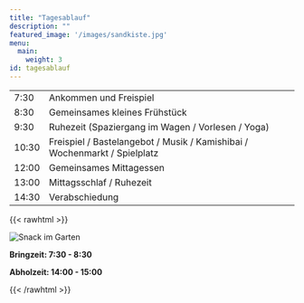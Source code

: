 ```yaml
---
title: "Tagesablauf"
description: ""
featured_image: '/images/sandkiste.jpg'
menu:
  main:
    weight: 3
id: tagesablauf
---
```



|                 |                                                                 |
| ----------------|-----------------------------------------------------------------|
| 7:30 	 	        | Ankommen und Freispiel                                          |
| 8:30		        | Gemeinsames kleines Frühstück                                   |
| 9:30            | Ruhezeit (Spaziergang im Wagen / Vorlesen / Yoga)               |
| 10:30           | Freispiel / Bastelangebot / Musik / Kamishibai / Wochenmarkt / Spielplatz |
| 12:00		        | Gemeinsames Mittagessen                                         |
| 13:00		        | Mittagsschlaf / Ruhezeit                                        |
| 14:30         	| Verabschiedung                                                  |


{{< rawhtml >}}
<div class="dt mw6 center pt0 pb5 pv2-m pv2-ns mt2">
  <div class="db dtc-ns v-mid-ns">
    <img src="/images/snack.jpg" alt="Snack im Garten" class="w-100 mw7 w5-ns br3" />
  </div>
  <div class="db dtc-ns v-mid ph2 pr0-ns pl3-ns">
    <p class="lh-copy">
    <p><strong>Bringzeit: 7:30 - 8:30</strong></p>
    <p><strong>Abholzeit: 14:00 - 15:00</strong>    </p>
    </p>
  </div>
</div>
{{< /rawhtml >}}
